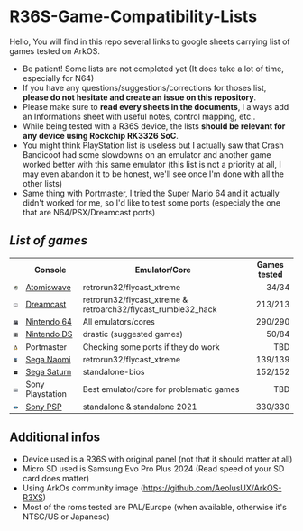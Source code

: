 # R36S-Game-Compatibility-Lists


Hello, 
You will find in this repo several links to google sheets carrying list of games tested on ArkOS.

- Be patient! Some lists are not completed yet (It does take a lot of time, especially for N64)
- If you have any questions/suggestions/corrections for thoses list, **please do not hesitate and create an issue on this repository**.
- Please make sure to **read every sheets in the documents**, I always add an Informations sheet with useful notes, control mapping, etc..
- While being tested with a R36S device, the lists **should be relevant for any device using Rockchip RK3326 SoC**.
- You might think PlayStation list is useless but I actually saw that Crash Bandicoot had some slowdowns on an emulator and another game worked better with this same emulator (this list is not a priority at all, I may even abandon it to be honest, we'll see once I'm done with all the other lists)
- Same thing with Portmaster, I tried the Super Mario 64 and it actually didn't worked for me, so I'd like to test some ports (especialy the one that are N64/PSX/Dreamcast ports)


## _List of games_

<div align="left">
  <table>
    <tr>
      <th></th>
      <th>Console</th>
      <th>Emulator/Core</th>
      <th>Games tested</th>
    </tr>
    <tr>
      <td valign="middle">
        <img src="./assets/images/Atomiswave/icon.png">
      </td>
      <td valign="middle">
        <a href="https://docs.google.com/spreadsheets/d/1j5TMrCGLF12GamZY_Ui3W0Y8v_qLUoqugXY3ywF7CHM/edit?usp=sharing">Atomiswave</a>
      </td>
      <td valign="middle">
        retrorun32/flycast_xtreme
      </td>
      <td valign="middle" align="right">
        34/34
      </td>
    </tr>
    <tr>
      <td valign="middle">
        <img src="./assets/images/Dreamcast/icon.png">
      </td>
      <td valign="middle">
        <a href="https://docs.google.com/spreadsheets/d/1O9oKTbVJZ5WzmIvAX5OqD6yyS54OsfNq5e9Z1nHpbx0/edit?usp=sharing">Dreamcast</a>
      </td>
      <td valign="middle">
        retrorun32/flycast_xtreme & retroarch32/flycast_rumble32_hack
      </td>
      <td valign="middle" align="right">
        213/213
      </td>
    </tr>
    <tr>
      <td valign="middle">
        <img src="./assets/images/Nintendo%2064/icon.png">
      </td>
      <td valign="middle">
        <a href="https://docs.google.com/spreadsheets/d/1FtYqPTjKKdDMlXJqW2gNmPX3IYOPsa4-zvHqTo4YwkQ/edit?usp=sharing">Nintendo 64</a>
      </td>
      <td valign="middle">
        All emulators/cores
      </td>
      <td valign="middle" align="right">
        290/290
      </td>
    </tr>
    <tr>
      <td valign="middle">
        <img src="./assets/images/Nintendo%20DS/icon.png">
      </td>
      <td valign="middle">
        <a href="https://docs.google.com/spreadsheets/d/13hCAIlVFnGrzd9PvA1uvdhmWeNO9NkMAkRKpvkuXcpw/edit?usp=sharing">Nintendo DS</a>
      </td>
      <td valign="middle">
        drastic (suggested games)
      </td>
      <td valign="middle" align="right">
        50/84
      </td>
    </tr>
    <tr>
      <td valign="middle">
        <img src="./assets/images/Linux/icon.png">
      </td>
      <td valign="middle">
        Portmaster
      </td>
      <td valign="middle">
        Checking some ports if they do work
      </td>
      <td valign="middle" align="right">
        TBD
      </td>
    </tr>
    <tr>
      <td valign="middle">
        <img src="./assets/images/Naomi/icon.png">
      </td>
      <td valign="middle">
        <a href="https://docs.google.com/spreadsheets/d/1swkS6b7FK7UlZjSCL9fL8er9Uja6C0It9wE2yryrXUo/edit?usp=sharing">Sega Naomi</a>
      </td>
      <td valign="middle">
        retrorun32/flycast_xtreme
      </td>
      <td valign="middle" align="right">
        139/139
      </td>
    </tr>
    <tr>
      <td valign="middle">
        <img src="./assets/images/Saturn/icon.png">
      </td>
      <td valign="middle">
        <a href="https://docs.google.com/spreadsheets/d/1cRLVU2-S1te0AmryrtiElMfnKLWFWM6_Pcpnd-Aj0gw/edit?usp=sharing">Sega Saturn</a>
      </td>
      <td valign="middle">
        standalone-bios
      </td>
      <td valign="middle" align="right">
        152/152
      </td>
    </tr>
    <tr>
      <td valign="middle">
        <img src="./assets/images/Playstation/icon.png">
      </td>
      <td valign="middle">
        Sony Playstation
      </td>
      <td valign="middle">
        Best emulator/core for problematic games
      </td>
      <td valign="middle" align="right">
        TBD
      </td>
    </tr>
    <tr>
      <td valign="middle">
        <img src="./assets/images/PSP/icon.png">
      </td>
      <td valign="middle">
        <a href="https://docs.google.com/spreadsheets/d/1HKAoZJpFNoW4uLzxl67Z98l-kYWDKHrPEaezvDSMahQ/edit?usp=sharing">Sony PSP</a>
      </td>
      <td valign="middle">
        standalone & standalone 2021
      </td>
      <td valign="middle" align="right">
        330/330
      </td>
    </tr>
  </table>
</div>

## Additional infos
- Device used is a R36S with original panel (not that it should matter at all)
- Micro SD used is Samsung Evo Pro Plus 2024 (Read speed of your SD card does matter)
- Using ArkOs community image (https://github.com/AeolusUX/ArkOS-R3XS)
- Most of the roms tested are PAL/Europe (when available, otherwise it's NTSC/US or Japanese)
